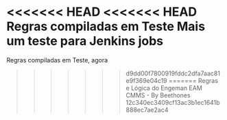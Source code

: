 <<<<<<< HEAD
<<<<<<< HEAD
Regras compiladas em Teste
Mais um teste para Jenkins jobs
=======
Regras compiladas em Teste, agora
>>>>>>> d9dd00f7800919fddc2dfa7aac81e9f369e04c19
=======
Regras e Lógica do Engeman EAM CMMS - By Beethones
>>>>>>> 12c340ec3409cf13ac3b1ec1641b888ec7ae2ac4
